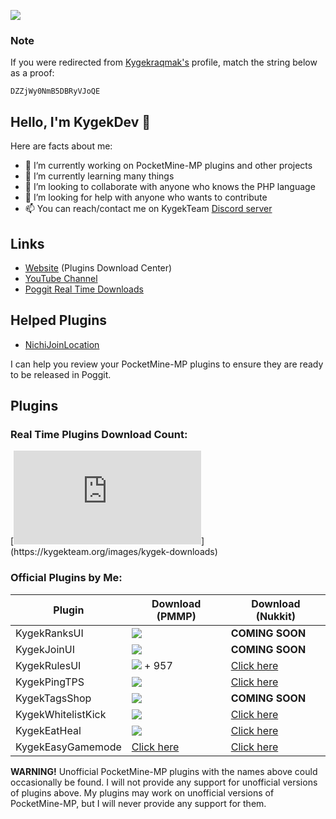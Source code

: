 <a href="https://discord.gg/CXtqUZv" target="_blank"><img src="https://kygekdev.github.io/kygekteam-new.png"></a>

### Note

If you were redirected from [Kygekraqmak's](https://github.com/Kygekraqmak) profile, match the string below as a proof:

`DZZjWy0NmB5DBRyVJoQE`

## Hello, I'm KygekDev 👋

Here are facts about me:

- 🔭 I’m currently working on PocketMine-MP plugins and other projects
- 🌱 I’m currently learning many things
- 👯 I’m looking to collaborate with anyone who knows the PHP language
- 🤔 I’m looking for help with anyone who wants to contribute
- 📫 You can reach/contact me on KygekTeam [Discord server](https://discord.gg/CXtqUZv)

## Links

- <a href="https://kygekteam.org">Website</a> (Plugins Download Center)
- <a href="https://www.youtube.com/channel/UCa2QXlKFxXZEo_ClFXZ69Ag">YouTube Channel</a>
- <a href="https://kygekteam.org/realtime">Poggit Real Time Downloads</a>

## Helped Plugins

- [NichiJoinLocation](https://poggit.pmmp.io/p/NichiJoinLocation)

I can help you review your PocketMine-MP plugins to ensure they are ready to be released in Poggit.

## Plugins

### Real Time Plugins Download Count:

[![Real time is down?](http://api.kygekteam.org/kygek-downloads.php?)](https://kygekteam.org/images/kygek-downloads)

### Official Plugins by Me:

**Plugin** | **Download (PMMP)** | **Download (Nukkit)**
--- | --- | ---
KygekRanksUI | <a href="https://poggit.pmmp.io/p/KygekRanksUI"><img src="https://poggit.pmmp.io/shield.dl.total/KygekRanksUI"></a> | **COMING SOON**
KygekJoinUI | <a href="https://poggit.pmmp.io/p/KygekJoinUI"><img src="https://poggit.pmmp.io/shield.dl.total/KygekJoinUI"></a> | **COMING SOON**
KygekRulesUI | <a href="https://poggit.pmmp.io/p/KygekRulesUI"><img src="https://poggit.pmmp.io/shield.dl.total/KygekRulesUI"></a> + 957 | [Click here](https://cloudburstmc.org/resources/kygekrulesui.600/)
KygekPingTPS | <a href="https://poggit.pmmp.io/p/KygekPingTPS"><img src="https://poggit.pmmp.io/shield.dl.total/KygekPingTPS"></a> | [Click here](https://cloudburstmc.org/resources/kygekpingtps.618/)
KygekTagsShop | <a href="https://poggit.pmmp.io/p/KygekTagsShop"><img src="https://poggit.pmmp.io/shield.dl.total/KygekTagsShop"></a> | **COMING SOON**
KygekWhitelistKick | <a href="https://poggit.pmmp.io/p/KygekWhitelistKick"><img src="https://poggit.pmmp.io/shield.dl.total/KygekWhitelistKick"></a> | [Click here](https://cloudburstmc.org/resources/kygekwhitelistkick.619/)
KygekEatHeal | <a href="https://poggit.pmmp.io/p/KygekEatHeal"><img src="https://poggit.pmmp.io/shield.dl.total/KygekEatHeal"></a> | [Click here](https://cloudburstmc.org/resources/kygekeatheal.614/)
KygekEasyGamemode | <a href="https://kygekteam.org/kygekeasygamemode">Click here</a> | [Click here](https://cloudburstmc.org/resources/kygekeasygamemode.615/)

**WARNING!** Unofficial PocketMine-MP plugins with the names above could occasionally be found. I will not provide any support for unofficial versions of plugins above. My plugins may work on unofficial versions of PocketMine-MP, but I will never provide any support for them.
